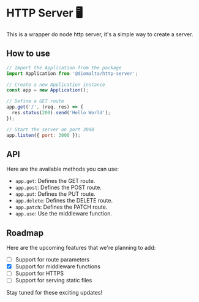 # HTTP Server 🖥️

This is a wrapper do node http server, it's a simple way to create a server.

## How to use

```javascript
// Import the Application from the package
import Application from '@diomalta/http-server';

// Create a new Application instance
const app = new Application();

// Define a GET route
app.get('/', (req, res) => {
  res.status(200).send('Hello World');
});

// Start the server on port 3000
app.listen({ port: 3000 });
```

## API

Here are the available methods you can use:

- `app.get`: Defines the GET route.
- `app.post`: Defines the POST route.
- `app.put`: Defines the PUT route.
- `app.delete`: Defines the DELETE route.
- `app.patch`: Defines the PATCH route.
- `app.use`: Use the middleware function.

## Roadmap

Here are the upcoming features that we're planning to add:

- [ ] Support for route parameters
- [x] Support for middleware functions
- [ ] Support for HTTPS
- [ ] Support for serving static files

Stay tuned for these exciting updates!

